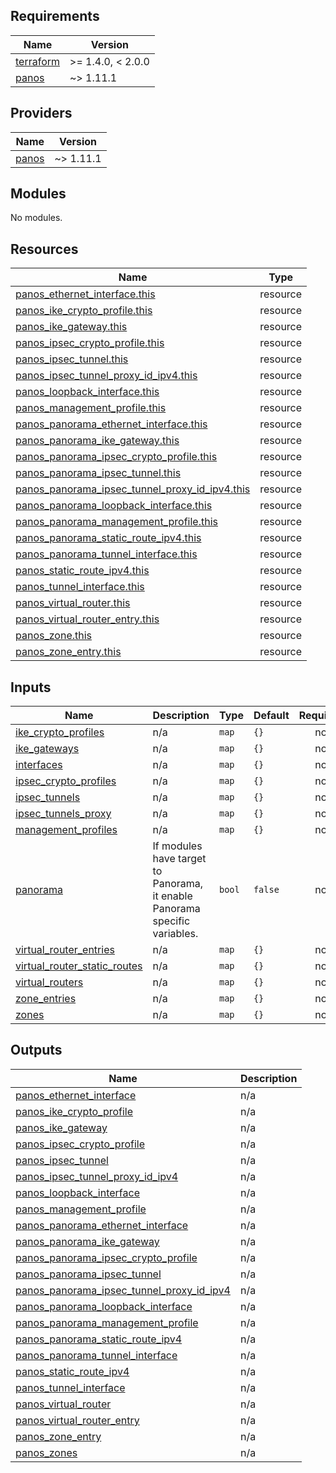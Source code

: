 <!-- BEGINNING OF PRE-COMMIT-TERRAFORM DOCS HOOK -->
## Requirements

| Name | Version |
|------|---------|
| <a name="requirement_terraform"></a> [terraform](#requirement\_terraform) | >= 1.4.0, < 2.0.0 |
| <a name="requirement_panos"></a> [panos](#requirement\_panos) | ~> 1.11.1 |

## Providers

| Name | Version |
|------|---------|
| <a name="provider_panos"></a> [panos](#provider\_panos) | ~> 1.11.1 |

## Modules

No modules.

## Resources

| Name | Type |
|------|------|
| [panos_ethernet_interface.this](https://registry.terraform.io/providers/PaloAltoNetworks/panos/latest/docs/resources/ethernet_interface) | resource |
| [panos_ike_crypto_profile.this](https://registry.terraform.io/providers/PaloAltoNetworks/panos/latest/docs/resources/ike_crypto_profile) | resource |
| [panos_ike_gateway.this](https://registry.terraform.io/providers/PaloAltoNetworks/panos/latest/docs/resources/ike_gateway) | resource |
| [panos_ipsec_crypto_profile.this](https://registry.terraform.io/providers/PaloAltoNetworks/panos/latest/docs/resources/ipsec_crypto_profile) | resource |
| [panos_ipsec_tunnel.this](https://registry.terraform.io/providers/PaloAltoNetworks/panos/latest/docs/resources/ipsec_tunnel) | resource |
| [panos_ipsec_tunnel_proxy_id_ipv4.this](https://registry.terraform.io/providers/PaloAltoNetworks/panos/latest/docs/resources/ipsec_tunnel_proxy_id_ipv4) | resource |
| [panos_loopback_interface.this](https://registry.terraform.io/providers/PaloAltoNetworks/panos/latest/docs/resources/loopback_interface) | resource |
| [panos_management_profile.this](https://registry.terraform.io/providers/PaloAltoNetworks/panos/latest/docs/resources/management_profile) | resource |
| [panos_panorama_ethernet_interface.this](https://registry.terraform.io/providers/PaloAltoNetworks/panos/latest/docs/resources/panorama_ethernet_interface) | resource |
| [panos_panorama_ike_gateway.this](https://registry.terraform.io/providers/PaloAltoNetworks/panos/latest/docs/resources/panorama_ike_gateway) | resource |
| [panos_panorama_ipsec_crypto_profile.this](https://registry.terraform.io/providers/PaloAltoNetworks/panos/latest/docs/resources/panorama_ipsec_crypto_profile) | resource |
| [panos_panorama_ipsec_tunnel.this](https://registry.terraform.io/providers/PaloAltoNetworks/panos/latest/docs/resources/panorama_ipsec_tunnel) | resource |
| [panos_panorama_ipsec_tunnel_proxy_id_ipv4.this](https://registry.terraform.io/providers/PaloAltoNetworks/panos/latest/docs/resources/panorama_ipsec_tunnel_proxy_id_ipv4) | resource |
| [panos_panorama_loopback_interface.this](https://registry.terraform.io/providers/PaloAltoNetworks/panos/latest/docs/resources/panorama_loopback_interface) | resource |
| [panos_panorama_management_profile.this](https://registry.terraform.io/providers/PaloAltoNetworks/panos/latest/docs/resources/panorama_management_profile) | resource |
| [panos_panorama_static_route_ipv4.this](https://registry.terraform.io/providers/PaloAltoNetworks/panos/latest/docs/resources/panorama_static_route_ipv4) | resource |
| [panos_panorama_tunnel_interface.this](https://registry.terraform.io/providers/PaloAltoNetworks/panos/latest/docs/resources/panorama_tunnel_interface) | resource |
| [panos_static_route_ipv4.this](https://registry.terraform.io/providers/PaloAltoNetworks/panos/latest/docs/resources/static_route_ipv4) | resource |
| [panos_tunnel_interface.this](https://registry.terraform.io/providers/PaloAltoNetworks/panos/latest/docs/resources/tunnel_interface) | resource |
| [panos_virtual_router.this](https://registry.terraform.io/providers/PaloAltoNetworks/panos/latest/docs/resources/virtual_router) | resource |
| [panos_virtual_router_entry.this](https://registry.terraform.io/providers/PaloAltoNetworks/panos/latest/docs/resources/virtual_router_entry) | resource |
| [panos_zone.this](https://registry.terraform.io/providers/PaloAltoNetworks/panos/latest/docs/resources/zone) | resource |
| [panos_zone_entry.this](https://registry.terraform.io/providers/PaloAltoNetworks/panos/latest/docs/resources/zone_entry) | resource |

## Inputs

| Name | Description | Type | Default | Required |
|------|-------------|------|---------|:--------:|
| <a name="input_ike_crypto_profiles"></a> [ike\_crypto\_profiles](#input\_ike\_crypto\_profiles) | n/a | `map` | `{}` | no |
| <a name="input_ike_gateways"></a> [ike\_gateways](#input\_ike\_gateways) | n/a | `map` | `{}` | no |
| <a name="input_interfaces"></a> [interfaces](#input\_interfaces) | n/a | `map` | `{}` | no |
| <a name="input_ipsec_crypto_profiles"></a> [ipsec\_crypto\_profiles](#input\_ipsec\_crypto\_profiles) | n/a | `map` | `{}` | no |
| <a name="input_ipsec_tunnels"></a> [ipsec\_tunnels](#input\_ipsec\_tunnels) | n/a | `map` | `{}` | no |
| <a name="input_ipsec_tunnels_proxy"></a> [ipsec\_tunnels\_proxy](#input\_ipsec\_tunnels\_proxy) | n/a | `map` | `{}` | no |
| <a name="input_management_profiles"></a> [management\_profiles](#input\_management\_profiles) | n/a | `map` | `{}` | no |
| <a name="input_panorama"></a> [panorama](#input\_panorama) | If modules have target to Panorama, it enable Panorama specific variables. | `bool` | `false` | no |
| <a name="input_virtual_router_entries"></a> [virtual\_router\_entries](#input\_virtual\_router\_entries) | n/a | `map` | `{}` | no |
| <a name="input_virtual_router_static_routes"></a> [virtual\_router\_static\_routes](#input\_virtual\_router\_static\_routes) | n/a | `map` | `{}` | no |
| <a name="input_virtual_routers"></a> [virtual\_routers](#input\_virtual\_routers) | n/a | `map` | `{}` | no |
| <a name="input_zone_entries"></a> [zone\_entries](#input\_zone\_entries) | n/a | `map` | `{}` | no |
| <a name="input_zones"></a> [zones](#input\_zones) | n/a | `map` | `{}` | no |

## Outputs

| Name | Description |
|------|-------------|
| <a name="output_panos_ethernet_interface"></a> [panos\_ethernet\_interface](#output\_panos\_ethernet\_interface) | n/a |
| <a name="output_panos_ike_crypto_profile"></a> [panos\_ike\_crypto\_profile](#output\_panos\_ike\_crypto\_profile) | n/a |
| <a name="output_panos_ike_gateway"></a> [panos\_ike\_gateway](#output\_panos\_ike\_gateway) | n/a |
| <a name="output_panos_ipsec_crypto_profile"></a> [panos\_ipsec\_crypto\_profile](#output\_panos\_ipsec\_crypto\_profile) | n/a |
| <a name="output_panos_ipsec_tunnel"></a> [panos\_ipsec\_tunnel](#output\_panos\_ipsec\_tunnel) | n/a |
| <a name="output_panos_ipsec_tunnel_proxy_id_ipv4"></a> [panos\_ipsec\_tunnel\_proxy\_id\_ipv4](#output\_panos\_ipsec\_tunnel\_proxy\_id\_ipv4) | n/a |
| <a name="output_panos_loopback_interface"></a> [panos\_loopback\_interface](#output\_panos\_loopback\_interface) | n/a |
| <a name="output_panos_management_profile"></a> [panos\_management\_profile](#output\_panos\_management\_profile) | n/a |
| <a name="output_panos_panorama_ethernet_interface"></a> [panos\_panorama\_ethernet\_interface](#output\_panos\_panorama\_ethernet\_interface) | n/a |
| <a name="output_panos_panorama_ike_gateway"></a> [panos\_panorama\_ike\_gateway](#output\_panos\_panorama\_ike\_gateway) | n/a |
| <a name="output_panos_panorama_ipsec_crypto_profile"></a> [panos\_panorama\_ipsec\_crypto\_profile](#output\_panos\_panorama\_ipsec\_crypto\_profile) | n/a |
| <a name="output_panos_panorama_ipsec_tunnel"></a> [panos\_panorama\_ipsec\_tunnel](#output\_panos\_panorama\_ipsec\_tunnel) | n/a |
| <a name="output_panos_panorama_ipsec_tunnel_proxy_id_ipv4"></a> [panos\_panorama\_ipsec\_tunnel\_proxy\_id\_ipv4](#output\_panos\_panorama\_ipsec\_tunnel\_proxy\_id\_ipv4) | n/a |
| <a name="output_panos_panorama_loopback_interface"></a> [panos\_panorama\_loopback\_interface](#output\_panos\_panorama\_loopback\_interface) | n/a |
| <a name="output_panos_panorama_management_profile"></a> [panos\_panorama\_management\_profile](#output\_panos\_panorama\_management\_profile) | n/a |
| <a name="output_panos_panorama_static_route_ipv4"></a> [panos\_panorama\_static\_route\_ipv4](#output\_panos\_panorama\_static\_route\_ipv4) | n/a |
| <a name="output_panos_panorama_tunnel_interface"></a> [panos\_panorama\_tunnel\_interface](#output\_panos\_panorama\_tunnel\_interface) | n/a |
| <a name="output_panos_static_route_ipv4"></a> [panos\_static\_route\_ipv4](#output\_panos\_static\_route\_ipv4) | n/a |
| <a name="output_panos_tunnel_interface"></a> [panos\_tunnel\_interface](#output\_panos\_tunnel\_interface) | n/a |
| <a name="output_panos_virtual_router"></a> [panos\_virtual\_router](#output\_panos\_virtual\_router) | n/a |
| <a name="output_panos_virtual_router_entry"></a> [panos\_virtual\_router\_entry](#output\_panos\_virtual\_router\_entry) | n/a |
| <a name="output_panos_zone_entry"></a> [panos\_zone\_entry](#output\_panos\_zone\_entry) | n/a |
| <a name="output_panos_zones"></a> [panos\_zones](#output\_panos\_zones) | n/a |
<!-- END OF PRE-COMMIT-TERRAFORM DOCS HOOK -->
